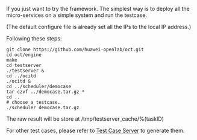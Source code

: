 If you just want to try the framework.
The simplest way is to deploy all the micro-services on a simple system and run the testcase.

(The default configure file is already set all the IPs to the local IP address.)

Following these steps:

```
git clone https://github.com/huawei-openlab/oct.git
cd oct/engine
make
cd testserver
./testserver &
cd ../ocitd
./ocitd &
cd ../scheduler/democase
tar czvf ../democase.tar.gz *
cd ..
# choose a testcase.
./scheduler democase.tar.gz

```
The raw result will be store at /tmp/testserver_cache/%(taskID)

For other test cases, please refer to [Test Case Server](tcserver/README.md) to generate them.
